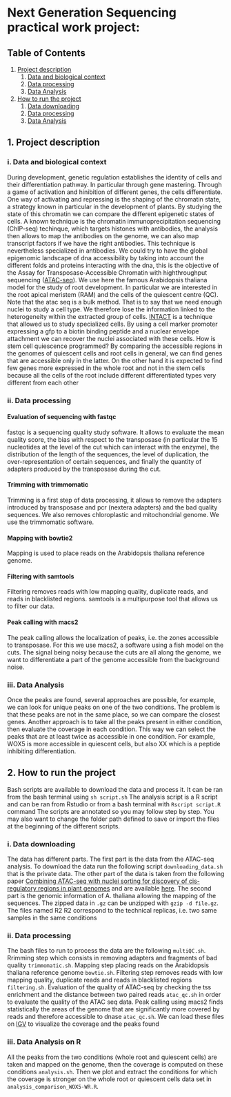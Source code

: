 # Next Generation Sequencing practical work project: 
## Table of Contents 
1. [ Project description ](#desc)
    1. [  Data and biological context ](#biocontext)
    2. [  Data processing ](#dataprocess)
    3. [  Data Analysis ](#analysis)
2. [ How to run the project ](#run)
    1. [  Data downloading ](#Data_d)
    2. [  Data processing ](#dataprocess_instruction)
    3. [  Data Analysis ](#analysis_instruction)


<a name="desc"></a>
## 1. Project description

<a name="dataprocess"></a>
### i. Data and biological context

During development, genetic regulation establishes the identity of cells and their differentiation pathway. In particular through gene mastering. Through a game of activation and hinibition of different genes, the cells differentiate. One way of activating and repressing is the shaping of the chromatin state, a strategy known in particular in the development of plants. By studying the state of this chromatin we can compare the different epigenetic states of cells. A known technique is the chromatin immunoprecipitation sequencing (ChIP-seq) techinque, which targets histones with antibodies, the analysis then allows to map the antibodies on the genome, we can also map transcript factors if we have the right antibodies. This technique is nevertheless specialized in antibodies. We could try to have the global epigenomic landscape of dna accessibility by taking into account the different folds and proteins interacting with the dna, this is the objective of the Assay for Transposase-Accessible Chromatin with highthroughput sequencing ([ATAC-seq](https://www.ncbi.nlm.nih.gov/pmc/articles/PMC4374986/)).
We use here the famous Arabidopsis thaliana model for the study of root development. In particular we are interested in the root apical meristem (RAM) and the cells of the quiescent centre (QC).
Note that the atac seq is a bulk method. That is to say that we need enough nuclei to study a cell type. We therefore lose the information linked to the heterogeneity within the extracted group of cells.
[INTACT](https://pubmed.ncbi.nlm.nih.gov/21212783/) is a technique that allowed us to study specialized cells. By using a cell marker promoter expressing a gfp to a biotin binding peptide and a nuclear envelope attachment we can recover the nuclei associated with these cells.
How is stem cell quiescence programmed? By comparing the accessible regions in the genomes of quiescent cells and root cells in general, we can find genes that are accessible only in the latter. On the other hand it is expected to find few genes more expressed in the whole root and not in the stem cells because all the cells of the root include different differentiated types very different from each other


<a name="biocontext"></a>
### ii. Data processing

#### Evaluation of sequencing with fastqc
fastqc is a sequencing quality study software. It allows to evaluate the mean quality score, the bias with respect to the transposase (in particular the 15 nucleotides at the level of the cut which can interact with the enzyme), the distribution of the length of the sequences, the level of duplication, the over-representation of certain sequences, and finally the quantity of adapters produced by the transposase during the cut.

#### Trimming with trimmomatic
Trimming is a first step of data processing, it allows to remove the adapters introduced by transposase and pcr (nextera adapters) and the bad quality sequences. We also removes chloroplastic and mitochondrial genome. We use the trimmomatic software.

#### Mapping with bowtie2
Mapping is used to place reads on the Arabidopsis thaliana reference genome.

#### Filtering with samtools
Filtering removes reads with low mapping quality, duplicate reads, and reads in blacklisted regions. samtools is a multipurpose tool that allows us to filter our data.

#### Peak calling with macs2
The peak calling allows the localization of peaks, i.e. the zones accessible to transposase. For this we use macs2, a software using a fish model on the cuts. The signal being noisy because the cuts are all along the genome, we want to differentiate a part of the genome accessible from the background noise.


<a name="analysis"></a>
### iii. Data Analysis
Once the peaks are found, several approaches are possible, for example, we can look for unique peaks on one of the two conditions. The problem is that these peaks are not in the same place, so we can compare the closest genes. Another approach is to take all the peaks present in either condition, then evaluate the coverage in each condition. This way we can select the peaks that are at least twice as accessible in one condition. For example, WOX5 is more accessible in quiescent cells, but also XX which is a peptide inhibiting differentiation.



<a name="run"></a>
## 2. How to run the project

Bash scripts are available to download the data and process it. It can be ran from the bash terminal using ```sh script.sh```
The analysis script is a R script and can be ran from Rstudio or from a bash terminal with ```Rscript script.R``` command
<a name="Data_d"></a>
The scripts are annotated so you may follow step by step. You may also want to change the folder path defined to save or import the files at the beginning of the different scripts.

<a name="dataprocess_instruction"></a>
### i. Data downloading

The data has different parts. The first part is the data from the ATAC-seq analysis. To download the data run the following script ``` downloading_data.sh ``` that is the private data. The other part of the data is taken from the following paper  [Combining ATAC-seq with nuclei sorting for discovery of cis-regulatory regions in plant genomes](https://academic.oup.com/nar/article/45/6/e41/2605943) and are available [here](https://www.ncbi.nlm.nih.gov/geo/query/acc.cgi?acc=GSE85203). The second part is the genomic information of A. thaliana allowing the mapping of the sequences. The zipped data in ``` .gz ``` can be unzipped with ``` gzip -d file.gz ```. The files named R2 R2 correspond to the technical replicas, i.e. two same samples in the same conditions


<a name="Data_d"></a>
### ii. Data processing
The bash files to run to process the data are the following ``` multiQC.sh ```.
Rrimming step which consists in removing adapters and fragments of bad quality ``` trimmomatic.sh ```.
Mapping step placing reads on the Arabidopsis thaliana reference genome ``` bowtie.sh ```.
Filtering step removes reads with low mapping quality, duplicate reads and reads in blacklisted regions ``` filtering.sh ```.
Evaluation of the quality of ATAC-seq by checking the tss enrichment and the distance between two paired reads ``` atac_qc.sh ``` in order to evaluate the quality of the ATAC seq data.
Peak calling using macs2 finds statistically the areas of the genome that are significantly more covered by reads and therefore accessible to dnase ``` atac_qc.sh ```.
We can load these files on [IGV](https://software.broadinstitute.org/software/igv/)  to visualize the coverage and the peaks found

<a name="analysis_instruction"></a>
### iii. Data Analysis on R
All the peaks from the two conditions (whole root and quiescent cells) are taken and mapped on the genome, then the coverage is computed on these conditions ``` analysis.sh ```. Then we plot and extract the conditions for which the coverage is stronger on the whole root or quiescent cells data set in ```analysis_comparison_WOX5-WR.R```.


<!--region masquee : regions repeteés
genome cachee, ex chromosome 2, genome mitochondrial inséré-->
